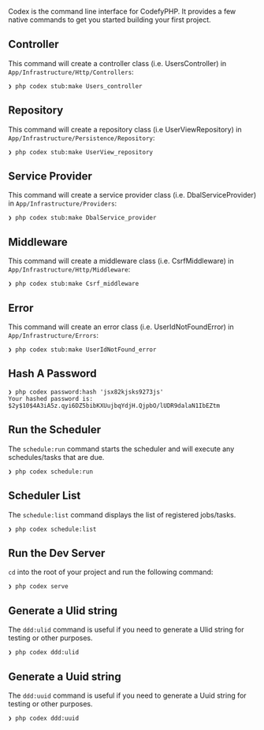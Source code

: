 Codex is the command line interface for CodefyPHP. It provides a few native commands to get you started building your 
first project.

Controller
----------

This command will create a controller class (i.e. UsersController) in `App/Infrastructure/Http/Controllers`:

    ❯ php codex stub:make Users_controller

Repository
----------

This command will create a repository class (i.e UserViewRepository) in `App/Infrastructure/Persistence/Repository`:

    ❯ php codex stub:make UserView_repository

Service Provider
----------------

This command will create a service provider class (i.e. DbalServiceProvider) in `App/Infrastructure/Providers`:

    ❯ php codex stub:make DbalService_provider

Middleware
----------

This command will create a middleware class (i.e. CsrfMiddleware) in `App/Infrastructure/Http/Middleware`:

    ❯ php codex stub:make Csrf_middleware

Error
-----

This command will create an error class (i.e. UserIdNotFoundError) in `App/Infrastructure/Errors`:

    ❯ php codex stub:make UserIdNotFound_error

Hash A Password
---------------

    ❯ php codex password:hash 'jsx82kjsks9273js'
    Your hashed password is: $2y$10$4A3iA5z.qyi6DZ5bibKXUujbqYdjH.QjpbO/lUDR9dalaN1IbEZtm 

Run the Scheduler
-----------------

The `schedule:run` command starts the scheduler and will execute any schedules/tasks that are due.

    ❯ php codex schedule:run

Scheduler List
--------------

The `schedule:list` command displays the list of registered jobs/tasks.

    ❯ php codex schedule:list

Run the Dev Server
------------------

`cd` into the root of your project and run the following command:

    ❯ php codex serve

Generate a Ulid string
----------------------

The `ddd:ulid` command is useful if you need to generate a Ulid string for testing or other purposes.

    ❯ php codex ddd:ulid

Generate a Uuid string
----------------------

The `ddd:uuid` command is useful if you need to generate a Uuid string for testing or other purposes.

    ❯ php codex ddd:uuid
